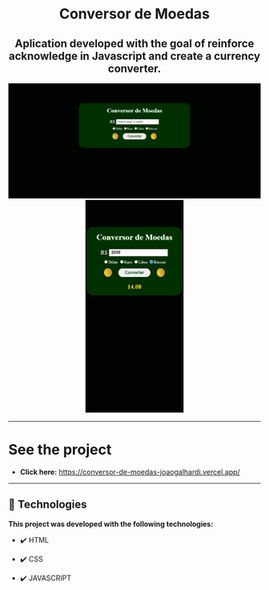 <h1 align="center">
Conversor de Moedas
</h1>

<h2 align="center"><strong>Aplication developed with the goal of reinforce acknowledge in Javascript and create a currency converter.</strong></h2>

<div align="center" >
  <img src="./video/convesorDeMoedas.gif" alt="standard screen">
  <img src="./video/conversor-moedas-mobile.gif" alt="" height="425">
</div>

---

# See the project

- <strong>Click here:</strong> https://conversor-de-moedas-joaogalhardi.vercel.app/


---


## 🚀 Technologies

<strong>This project was developed with the following technologies: </strong>

- ✔️ HTML

- ✔️ CSS

- ✔️ JAVASCRIPT

